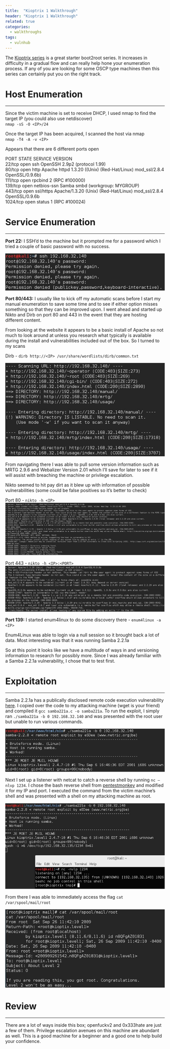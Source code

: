 ```yaml
---
title:  "Kioptrix 1 Walkthrough"
header: "Kioptrix 1 Walkthrough"
related: true
categories: 
  - walkthroughs
tags:
  - vulnhub
---
```


The [Kioptrix series](https://www.vulnhub.com/?q=Kioptrix&sort=date-des&type=vm) is a great starter boot2root series. It increases in difficulty in a gradual flow and can really help hone your enumeration process. If any of you are looking for some OSCP type machines then this series can certainly put you on the right track.

# Host Enumeration  
***

Since the victim machine is set to receive DHCP, I used nmap to find the target IP (you could also use netdiscover)  
`nmap -sS -O <IP>/24`  

Once the target IP has been acquired, I scanned the host via nmap  
`nmap -T4 -A -v <IP>`  

Appears that there are 6 different ports open  

PORT     STATE SERVICE     VERSION  
22/tcp   open  ssh         OpenSSH 2.9p2 (protocol 1.99)  
80/tcp   open  http        Apache httpd 1.3.20 ((Unix)  (Red-Hat/Linux) mod_ssl/2.8.4 OpenSSL/0.9.6b)  
111/tcp  open  rpcbind     2 (RPC #100000)  
139/tcp  open  netbios-ssn Samba smbd (workgroup: MYGROUP)  
443/tcp  open  ssl/https   Apache/1.3.20 (Unix)  (Red-Hat/Linux) mod_ssl/2.8.4 OpenSSL/0.9.6b  
1024/tcp open  status      1 (RPC #100024)  

# Service Enumeration  
***

**Port 22:** I SSH’d to the machine but it prompted me for a password which I tried a couple of basic password with no success.  

![SSH Attempt](/assets/images/kio1ssh.jpg)  

**Port 80/443:** I usually like to kick off my automatic scans before I start my manual enumeration to save some time and to see if either option misses something so that they can be improved upon. I went ahead and started up Nikto and Dirb on port 80 and 443 in the event that they are hosting different content.  

From looking at the website it appears to be a basic install of Apache so not much to look around at unless you research what typically is available during the install and vulnerabilities included out of the box. So I turned to my scans  

Dirb - `dirb http://<IP> /usr/share/wordlists/dirb/common.txt`  

![Dirb Results](/assets/images/kio1dirb.jpg)  

From navigating there I was able to pull some version information such as MRTG 2.9.6 and Webalizer Version 2.01 which I’ll save for later to see if it will assist with breaching the machine or privilege escalation.  

Nikto seemed to hit pay dirt as it blew up with information of possible vulnerabilities (some could be false positives so it’s better to check)  

Port 80  - `nikto -h <IP>`  
![Nikto 80 Results](/assets/images/kio1nikto80.jpg)  

Port 443  - `nikto -h <IP>:<PORT>`  
![Nikto 443 Results](/assets/images/kio1nikto443.jpg)  

**Port 139:** I started enum4linux to do some discovery there - `enum4linux -a <IP>`  

Enum4Linux was able to login via a null session so it brought back a lot of data. Most interesting was that it was running Samba 2.2.1a  

So at this point it looks like we have a multitude of ways in and versioning information to research for possibly more. Since I was already familiar with a Samba 2.2.1a vulnerability, I chose that to test first.  

# Exploitation
***

Samba 2.2.1a has a publically disclosed remote code execution vulnerability [here]( https://www.exploit-db.com/exploits/10/).  I copied over the code to my attacking machine (wget is your friend) and compiled it `gcc samba221a.c -o samba221a`. To run the exploit, I simply ran `./samba221a -b 0 192.168.32.140` and was presented with the root user but unable to run various commands.  

![Samba Example](/assets/images/kio1samba.jpg)  

Next I set up a listener with netcat to catch a reverse shell by running `nc –nlvp 1234`. I chose the bash reverse shell from [pentestmonkey](http://pentestmonkey.net/cheat-sheet/shells/reverse-shell-cheat-sheet) and modified it for my IP and port. I executed the command from the victim machine’s shell and was presented with a shell on my attacking machine as root.  

![Root](/assets/images/kio1root.jpg)  

From there I was able to immediately access the flag `cat /var/spool/mail/root`  

![Flag](/assets/images/kio1flag.jpg)  


# Review  
***

There are a lot of ways inside this box; openfuckv2 and 0x333hate are just a few of them. Privilege escalation avenues on this machine are abundant as well. This is a good machine for a beginner and a good one to help build your confidence.  
